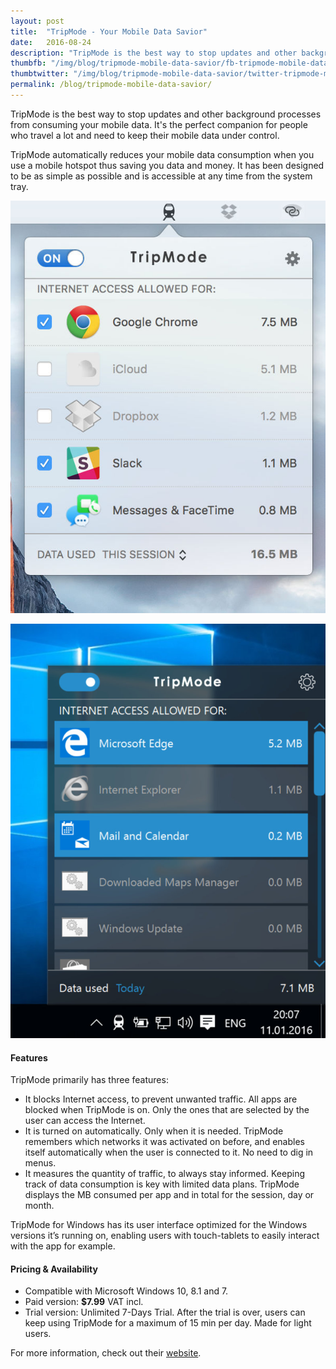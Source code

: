 ```yaml
---
layout: post
title:  "TripMode - Your Mobile Data Savior"
date:   2016-08-24
description: "TripMode is the best way to stop updates and other background processes from consuming your mobile data."
thumbfb: "/img/blog/tripmode-mobile-data-savior/fb-tripmode-mobile-data-savior.jpg"
thumbtwitter: "/img/blog/tripmode-mobile-data-savior/twitter-tripmode-mobile-data-savior.jpg"
permalink: /blog/tripmode-mobile-data-savior/
---
```


TripMode is the best way to stop updates and other background processes from consuming your mobile data. It's the perfect companion for people who travel a lot and need to keep their mobile data under control.

TripMode automatically reduces your mobile data consumption when you use a mobile hotspot thus saving you data and money. It has been designed to be as simple as possible and is accessible at any time from the system tray.

![TripMode for Mac](/img/blog/tripmode-mobile-data-savior/tripmode-1.jpg)

![TripMode for Windows](/img/blog/tripmode-mobile-data-savior/tripmode-2.jpg)

#### Features

TripMode primarily has three features:

* It blocks Internet access, to prevent unwanted traffic. All apps are blocked when TripMode is on. Only the ones that are selected by the user can access the Internet.
* It is turned on automatically. Only when it is needed. TripMode remembers which networks it was activated on before, and enables itself automatically when the user is connected to it. No need to dig in menus.
* It measures the quantity of traffic, to always stay informed. Keeping track of data consumption is key with limited data plans. TripMode displays the MB consumed per app and in total for the session, day or month.

TripMode for Windows has its user interface optimized for the Windows versions it’s running on, enabling users with touch-tablets to easily interact with the app for example.

#### Pricing & Availability

* Compatible with Microsoft Windows 10, 8.1 and 7.
* Paid version: <b>$7.99</b> VAT incl.
* Trial version: Unlimited 7-Days Trial. After the trial is over, users can keep using TripMode for a maximum of 15 min per day. Made for light users.

For more information, check out their [website][tripmode-site].

[tripmode-site]: http://www.tripmode.ch/
